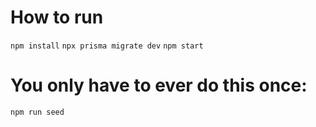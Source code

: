 # How to run

`npm install`
`npx prisma migrate dev`
`npm start`

# You only have to ever do this once:

`npm run seed`
